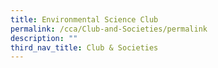 ```yaml
---
title: Environmental Science Club
permalink: /cca/Club-and-Societies/permalink
description: ""
third_nav_title: Club & Societies
---
```

